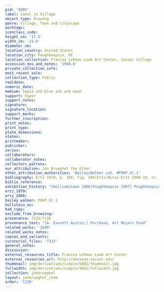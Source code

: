 ```yaml
---
pid: '9802'
label: Canal in Village
object_type: Drawing
genre: Village, Town and Cityscape
worktags:
iconclass_code:
height_cm: '17.5'
width_cm: '23.8'
diameter_cm:
location_country: United States
location_city: Poughkeepsie, NY
location_collection: Frances Lehman Loeb Art Center, Vassar College
accession_nos_and_notes: '1940.6'
private_collection_info:
most_recent_sale:
collection_type: Public
realdate:
numeric_date:
medium: Sepia and blue ink and wash
support: Paper
support_notes:
signature:
signature_location:
support_marks:
further_inscription:
print_notes:
print_type:
plate_dimensions:
states:
printmaker:
publisher:
series:
collaborators:
collaborator_notes:
collectors_patrons:
our_attribution: Jan Brueghel the Elder
other_attribution_authorities: 'Bailey/Walker cat. #POKP.VC.1'
bibliography: Ertz 1979, p. 180, fig. 204|Ertz/Nitze-Ertz 2008-10, nr. 139, fig. 1
biblio_reference:
exhibition_history: "[Williamstown 1966|Poughkeepsie 1967] Poughkeepsie 1978"
ertz_1979:
ertz_2008:
bailey_walker: POKP.VC.1
hollstein_no:
bad_copy:
exclude_from_browsing:
provenance: 7135|7136
provenance_text: "[A. Everett Austin;] Purchase, Art Majors Fund"
related_works: '3689'
related_works_notes:
copies_and_variants:
curatorial_files: '7333'
general_notes:
discussion:
external_resources_title: Frances Lehman Loeb Art Center
external_resources_url: http://emuseum.vassar.edu/
thumbnail: img/derivatives/simple/9802/thumbnail.jpg
fullwidth: img/derivatives/simple/9802/fullwidth.jpg
collection: janbrueghel
layout: janbrueghel_item
order: '1120'
---
```

